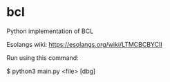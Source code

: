 # bcl
Python implementation of BCL

Esolangs wiki: https://esolangs.org/wiki/LTMCBCBYCII

Run using this command:

$ python3 main.py \<file\> [dbg]
